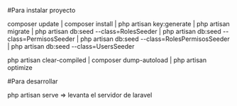#Para instalar proyecto

composer update
| composer install
| php artisan key:generate
| php artisan migrate
| php artisan db:seed --class=RolesSeeder
| php artisan db:seed --class=PermisosSeeder
| php artisan db:seed --class=RolesPermisosSeeder
| php artisan db:seed --class=UsersSeeder

php artisan clear-compiled 
| composer dump-autoload
| php artisan optimize

#Para desarrollar

php artisan serve => levanta el servidor de laravel